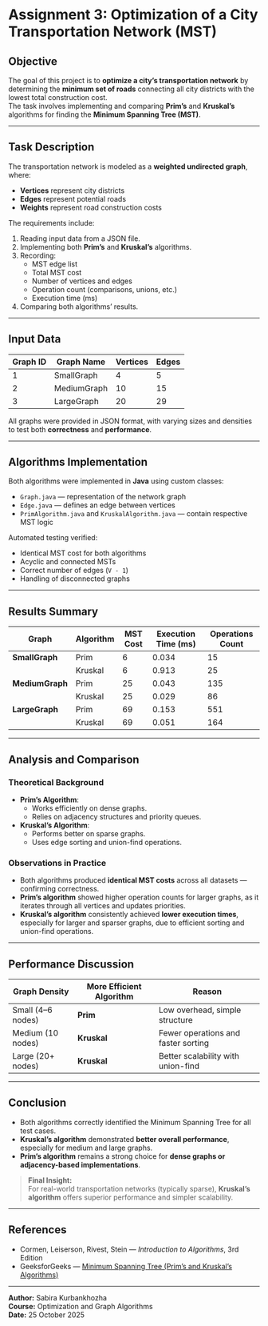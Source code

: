 # Assignment 3: Optimization of a City Transportation Network (MST)

## Objective
The goal of this project is to **optimize a city’s transportation network** by determining the **minimum set of roads** connecting all city districts with the lowest total construction cost.  
The task involves implementing and comparing **Prim’s** and **Kruskal’s** algorithms for finding the **Minimum Spanning Tree (MST)**.

---

## Task Description
The transportation network is modeled as a **weighted undirected graph**, where:
- **Vertices** represent city districts
- **Edges** represent potential roads
- **Weights** represent road construction costs

The requirements include:
1. Reading input data from a JSON file.
2. Implementing both **Prim’s** and **Kruskal’s** algorithms.
3. Recording:
    - MST edge list
    - Total MST cost
    - Number of vertices and edges
    - Operation count (comparisons, unions, etc.)
    - Execution time (ms)
4. Comparing both algorithms’ results.

---

## Input Data

| Graph ID | Graph Name   | Vertices | Edges |
|-----------|--------------|----------|-------|
| 1 | SmallGraph  | 4  | 5  |
| 2 | MediumGraph | 10 | 15 |
| 3 | LargeGraph  | 20 | 29 |

All graphs were provided in JSON format, with varying sizes and densities to test both **correctness** and **performance**.

---

## Algorithms Implementation

Both algorithms were implemented in **Java** using custom classes:
- `Graph.java` — representation of the network graph
- `Edge.java` — defines an edge between vertices
- `PrimAlgorithm.java` and `KruskalAlgorithm.java` — contain respective MST logic

Automated testing verified:
- Identical MST cost for both algorithms
- Acyclic and connected MSTs
- Correct number of edges (`V - 1`)
- Handling of disconnected graphs

---

## Results Summary

| Graph | Algorithm | MST Cost | Execution Time (ms) | Operations Count |
|--------|------------|----------|---------------------|------------------|
| **SmallGraph** | Prim | 6 | 0.034 | 15 |
|  | Kruskal | 6 | 0.913 | 25 |
| **MediumGraph** | Prim | 25 | 0.043 | 135 |
|  | Kruskal | 25 | 0.029 | 86 |
| **LargeGraph** | Prim | 69 | 0.153 | 551 |
|  | Kruskal | 69 | 0.051 | 164 |

---

## Analysis and Comparison

### Theoretical Background
- **Prim’s Algorithm**:
    - Works efficiently on dense graphs.
    - Relies on adjacency structures and priority queues.
- **Kruskal’s Algorithm**:
    - Performs better on sparse graphs.
    - Uses edge sorting and union-find operations.

### Observations in Practice
- Both algorithms produced **identical MST costs** across all datasets — confirming correctness.
- **Prim’s algorithm** showed higher operation counts for larger graphs, as it iterates through all vertices and updates priorities.
- **Kruskal’s algorithm** consistently achieved **lower execution times**, especially for larger and sparser graphs, due to efficient sorting and union-find operations.

---

## Performance Discussion

| Graph Density | More Efficient Algorithm | Reason |
|----------------|--------------------------|---------|
| Small (4–6 nodes) | **Prim** | Low overhead, simple structure |
| Medium (10 nodes) | **Kruskal** | Fewer operations and faster sorting |
| Large (20+ nodes) | **Kruskal** | Better scalability with union-find |

---

## Conclusion

- Both algorithms correctly identified the Minimum Spanning Tree for all test cases.
- **Kruskal’s algorithm** demonstrated **better overall performance**, especially for medium and large graphs.
- **Prim’s algorithm** remains a strong choice for **dense graphs or adjacency-based implementations**.

> **Final Insight:**  
> For real-world transportation networks (typically sparse), **Kruskal’s algorithm** offers superior performance and simpler scalability.

---

## References
- Cormen, Leiserson, Rivest, Stein — *Introduction to Algorithms*, 3rd Edition
- GeeksforGeeks — [Minimum Spanning Tree (Prim’s and Kruskal’s Algorithms)](https://www.geeksforgeeks.org/)

---

**Author:** Sabira Kurbankhozha  
**Course:** Optimization and Graph Algorithms  
**Date:** 25 October 2025